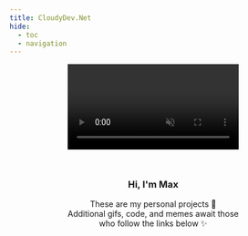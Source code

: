```yaml
---
title: CloudyDev.Net
hide:
  - toc
  - navigation
---
```



<head>
     <link rel="stylesheet" href="https://cdnjs.cloudflare.com/ajax/libs/font-awesome/4.7.0/css/font-awesome.min.css">
     <style>
        @import url('https://fonts.googleapis.com/css2?family=Lato:wght@300&display=swap');
        h1 {
          display: none;
        }
        .card-container {
	        margin-left: 20%;
          margin-right: 20%;
          margin-top: 10%;  
        }
    </style> 
</head>
 
<div id=hero>
  <div class="hero-bg">
    <center><video playsinline autoplay muted id="video-bg" class="video-bg"></center>
    </video>
  </div>
</div>

<center><div class="card-container">
  <div class="card">

  <div class="card-header">
  <h3>Hi, I'm Max</h3>
  </div>

  <div class="card-body">
          <p>
          These are my personal projects 🥳 
          </br>
          Additional gifs, code, and memes
          await those who follow the links below ✨
          </p>
          </br>
    </div>
    <div class="card-links">
      <a href="https://www.github.com/cloudymax"><i class="fa fa-github-square"></i></a> <a href="https://www.linkedin.com/in/cloudymax"><i class="fa fa-linkedin-square"></i></a>
    </div>
      </br>
  </div>
</div></center>
